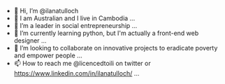 - 👋 Hi, I’m @ilanatulloch
- 🥥 I am Australian and I live in Cambodia ...
- 👀 I’m a leader in social entrepreneurship ...
- 🌱 I’m currently learning python, but I'm actually a front-end web designer  ...
- 💞️ I’m looking to collaborate on innovative projects to eradicate poverty and empower people ...
- 📫 How to reach me @licencedtoili on twitter or https://www.linkedin.com/in/ilanatulloch/ ...

<!---
ilanatulloch/ilanatulloch is a ✨ special ✨ repository because its `README.md` (this file) appears on your GitHub profile.
You can click the Preview link to take a look at your changes.
--->
